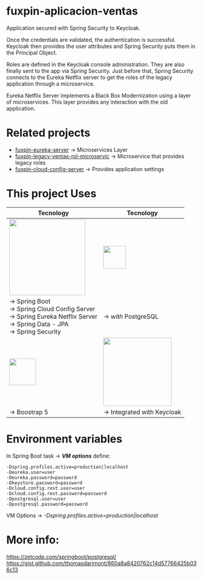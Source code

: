 # fuxpin-aplicacion-ventas

Application secured with Spring Security to Keycloak.

Once the credentials are validated, the authentication is successful. Keycloak then provides the user attributes and Spring Security puts them in the Principal Object.

Roles are defined in the Keycloak console administration. They are also finally sent to the app via Spring Security. Just before that, Spring Security connects to the Eureka Netflix server to get the roles of the legacy application through a microservice.

Eureka Netflix Server implements a Black Box Modernization using a layer of microservices. This layer provides any interaction with the old application.

# Related projects
+ [fuxpin-eureka-server](https://github.com/xrodriguezang/fuxpin-eureka-server) &#8594; Microservices Layer
+ [fuxpin-legacy-ventas-rol-microservic](https://github.com/xrodriguezang/fuxpin-legacy-ventas-rol-microservice) &#8594; Microservice that provides legacy roles
+ [fuxpin-cloud-config-server](https://github.com/xrodriguezang/fuxpin-cloud-config-server) &#8594; Provides application settings

# This project Uses

|Tecnology|Tecnology|
|---|---|
|<img src="https://spring.io/images/spring-logo-9146a4d3298760c2e7e49595184e1975.svg" width="200"></br>  |  <img src="https://upload.wikimedia.org/wikipedia/commons/2/29/Postgresql_elephant.svg" width="60"></br> |
|&#8594; Spring Boot</br>&#8594; Spring Cloud Config Server</br>&#8594; Spring Eureka Netflix Server</br>&#8594; Spring Data - JPA</br>&#8594; Spring Security|&#8594; *with* PostgreSQL|
| <img src="https://cdn.worldvectorlogo.com/logos/bootstrap-5-1.svg" width="70"></br>  |  <img src="https://www.keycloak.org/resources/images/keycloak_logo_480x108.png" width="180"></br> |
|&#8594; Boostrap 5|&#8594; Integrated with Keycloak|

# Environment variables

In Spring Boot task &#8594;  ***VM options*** define:
````
-Dspring.profiles.active=production|localhost 
-Deureka.user=user
-Deureka.password=password 
-Dkeystore.password=password 
-Dcloud.config.rest.user=user 
-Dcloud.config.rest.password=password 
-Dpostgresql.user=user 
-Dpostgresql.password=password
````


VM Options &#8594; *-Dspring.profiles.active=production|localhost*


# More info:

https://zetcode.com/springboot/postgresql/
https://gist.github.com/thomasdarimont/860a8a8420762c14d57766425b036c13